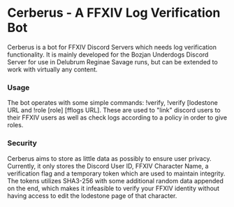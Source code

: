 # Cerberus - A FFXIV Log Verification Bot
Cerberus is a bot for FFXIV Discord Servers which needs log verification functionality. It is mainly developed for the Bozjan Underdogs Discord Server for use in Delubrum Reginae Savage runs, but can be extended to work with virtually any content.

### Usage
The bot operates with some simple commands: !verify, !verify [lodestone URL and !role [role] [fflogs URL]. These are used to "link" discord users to their FFXIV users as well as check logs according to a policy in order to give roles.

### Security
Cerberus aims to store as little data as possibly to ensure user privacy. Currently, it only stores the Discord User ID, FFXIV Character Name, a verification flag and a temporary token which are used to maintain integrity. The tokens utilizes SHA3-256 with some additional random data appended on the end, which makes it infeasible to verify your FFXIV identity without having access to edit the lodestone page of that character.
